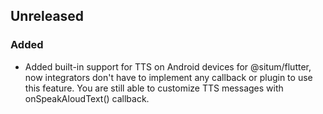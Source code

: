 ## Unreleased

### Added

- Added built-in support for TTS on Android devices for @situm/flutter, now integrators don't have to implement any callback or plugin to use this feature. You are still able to customize TTS messages with onSpeakAloudText() callback.
